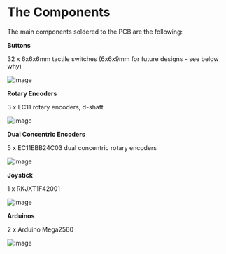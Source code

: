 # The Components

The main components soldered to the PCB are the following:

**Buttons**

32  x 6x6x6mm tactile switches (6x6x9mm for future designs - see below why)

![image](https://user-images.githubusercontent.com/19530895/129251427-4d8714f1-50ea-4486-a5fe-5d645fcfdb77.png)


**Rotary Encoders**

3 x EC11 rotary encoders, d-shaft

![image](https://user-images.githubusercontent.com/19530895/129251119-32532f4a-9b3c-4d7b-917f-fa9b2dfb9bf4.png)

**Dual Concentric Encoders**

5 x EC11EBB24C03 dual concentric rotary encoders

![image](https://user-images.githubusercontent.com/19530895/129251565-2d7d4858-c267-4151-94f0-bb33c837ee98.png)

**Joystick**

1 x RKJXT1F42001

![image](https://user-images.githubusercontent.com/19530895/129251793-eb85bd34-3576-4eda-b2b5-854eac1d8e0a.png)

**Arduinos**

2 x Arduino Mega2560

![image](https://user-images.githubusercontent.com/19530895/129251925-0fede040-23d4-4aca-9134-20abd5059dd2.png)


